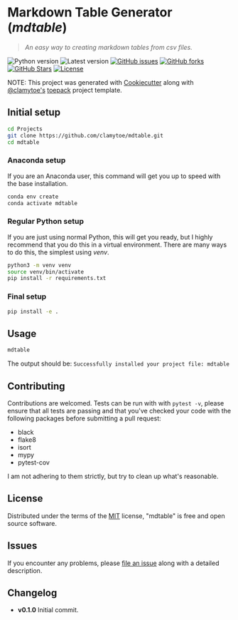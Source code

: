 # Markdown Table Generator (*mdtable*)

> *An easy way to creating markdown tables from csv files.*

![Python version][python-version]
![Latest version][latest-version]
[![GitHub issues][issues-image]][issues-url]
[![GitHub forks][fork-image]][fork-url]
[![GitHub Stars][stars-image]][stars-url]
[![License][license-image]][license-url]

NOTE: This project was generated with [Cookiecutter](https://github.com/audreyr/cookiecutter) along with [@clamytoe's](https://github.com/clamytoe) [toepack](https://github.com/clamytoe/toepack) project template.

## Initial setup

```zsh
cd Projects
git clone https://github.com/clamytoe/mdtable.git
cd mdtable
```

### Anaconda setup

If you are an Anaconda user, this command will get you up to speed with the base installation.

```zsh
conda env create
conda activate mdtable
```

### Regular Python setup

If you are just using normal Python, this will get you ready, but I highly recommend that you do this in a virtual environment.
There are many ways to do this, the simplest using *venv*.

```zsh
python3 -m venv venv
source venv/bin/activate
pip install -r requirements.txt
```

### Final setup

```zsh
pip install -e .
```

## Usage

```zsh
mdtable
```

The output should be: `Successfully installed your project file: mdtable`

## Contributing

Contributions are welcomed.
Tests can be run with with `pytest -v`, please ensure that all tests are passing and that you've checked your code with the following packages before submitting a pull request:

* black
* flake8
* isort
* mypy
* pytest-cov

I am not adhering to them strictly, but try to clean up what's reasonable.

## License

Distributed under the terms of the [MIT](https://opensource.org/licenses/MIT) license, "mdtable" is free and open source software.

## Issues

If you encounter any problems, please [file an issue](https://github.com/clamytoe/toepack/issues) along with a detailed description.

## Changelog

* **v0.1.0** Initial commit.

[python-version]:https://img.shields.io/badge/python-3.13.3-brightgreen.svg
[latest-version]:https://img.shields.io/badge/version-0.1.0-blue.svg
[issues-image]:https://img.shields.io/github/issues/clamytoe/mdtable.svg
[issues-url]:https://github.com/clamytoe/mdtable/issues
[fork-image]:https://img.shields.io/github/forks/clamytoe/mdtable.svg
[fork-url]:https://github.com/clamytoe/mdtable/network
[stars-image]:https://img.shields.io/github/stars/clamytoe/mdtable.svg
[stars-url]:https://github.com/clamytoe/mdtable/stargazers
[license-image]:https://img.shields.io/github/license/clamytoe/mdtable.svg
[license-url]:https://github.com/clamytoe/mdtable/blob/main/LICENSE
